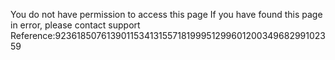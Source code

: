 You do not have permission to access this page If you have found this page in error, please contact support Reference:92361850761390115341315571819995129960120034968299102359